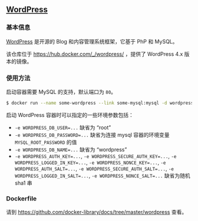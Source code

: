 ## [WordPress](https://hub.docker.com/_/wordpress/)

### 基本信息
[WordPress](https://en.wikipedia.org/wiki/WordPress) 是开源的 Blog 和内容管理系统框架，它基于 PhP 和 MySQL。

该仓库位于 https://hub.docker.com/_/wordpress/ ，提供了 WordPress 4.x 版本的镜像。

### 使用方法
启动容器需要 MySQL 的支持，默认端口为 `80`。

```bash
$ docker run --name some-wordpress --link some-mysql:mysql -d wordpress
```
启动 WordPress 容器时可以指定的一些环境参数包括：

* `-e WORDPRESS_DB_USER=...` 缺省为 “root”
* `-e WORDPRESS_DB_PASSWORD=...` 缺省为连接 mysql 容器的环境变量 `MYSQL_ROOT_PASSWORD` 的值
* `-e WORDPRESS_DB_NAME=...` 缺省为 “wordpress”
* `-e WORDPRESS_AUTH_KEY=...`, `-e WORDPRESS_SECURE_AUTH_KEY=...`, `-e WORDPRESS_LOGGED_IN_KEY=...`, `-e WORDPRESS_NONCE_KEY=...`, `-e WORDPRESS_AUTH_SALT=...`, `-e WORDPRESS_SECURE_AUTH_SALT=...`, `-e WORDPRESS_LOGGED_IN_SALT=...`, `-e WORDPRESS_NONCE_SALT=...` 缺省为随机 sha1 串

### Dockerfile

请到 https://github.com/docker-library/docs/tree/master/wordpress 查看。
